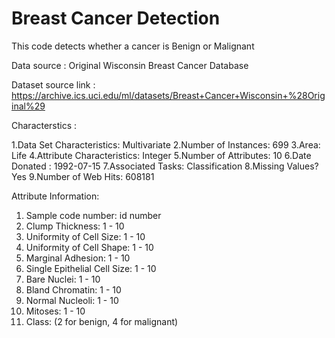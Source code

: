 # Breast Cancer Detection
 This code detects whether a cancer is Benign or Malignant
 
 Data source : Original Wisconsin Breast Cancer Database
 
 Dataset source link : https://archive.ics.uci.edu/ml/datasets/Breast+Cancer+Wisconsin+%28Original%29
 
 
 Characterstics :
 
1.Data Set Characteristics:  Multivariate
2.Number of Instances: 699
3.Area: Life
4.Attribute Characteristics: Integer
5.Number of Attributes: 10
6.Date Donated : 1992-07-15
7.Associated Tasks: Classification
8.Missing Values? Yes
9.Number of Web Hits: 608181
 
 Attribute Information:

1. Sample code number: id number
2. Clump Thickness: 1 - 10
3. Uniformity of Cell Size: 1 - 10
4. Uniformity of Cell Shape: 1 - 10
5. Marginal Adhesion: 1 - 10
6. Single Epithelial Cell Size: 1 - 10
7. Bare Nuclei: 1 - 10
8. Bland Chromatin: 1 - 10
9. Normal Nucleoli: 1 - 10
10. Mitoses: 1 - 10
11. Class: (2 for benign, 4 for malignant)



